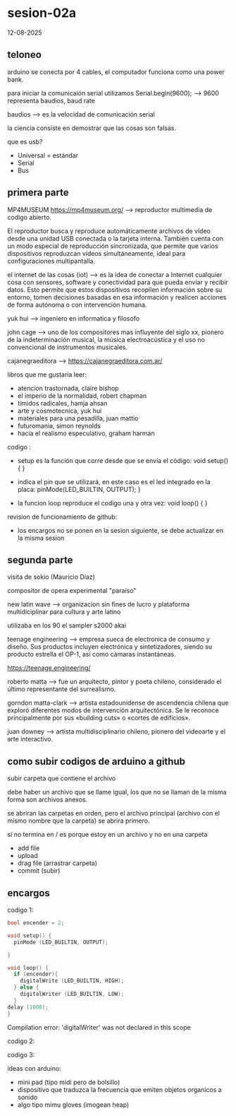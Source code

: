 # sesion-02a
12-08-2025
## teloneo 
arduino se conecta por 4 cables, el computador funciona como una power bank.

para iniciar la comunicaión serial utilizamos Serial.begin(9600); --> 9600 representa baudios, baud rate 

baudios --> es la velocidad de comunicación serial

la ciencia consiste en demostrar que las cosas son falsas.

que es usb?

- Universal = estándar 
- Serial
- Bus 

## primera parte
MP4MUSEUM https://mp4museum.org/  --> reproductor multimedia de codigo abierto.

El reproductor busca y reproduce automáticamente archivos de vídeo desde una unidad USB conectada o la tarjeta interna. También cuenta con un modo especial de reproducción sincronizada, que permite que varios dispositivos reproduzcan vídeos simultáneamente, ideal para configuraciones multipantalla.

el internet de las cosas (iot) --> es la idea de conectar a Internet cualquier cosa con sensores, software y conectividad para que pueda enviar y recibir datos. Esto permite que estos dispositivos recopilen información sobre su entorno, tomen decisiones basadas en esa información y realicen acciones de forma autónoma o con intervención humana. 

yuk hui --> ingeniero en informatica y filosofo 

john cage --> uno de los compositores mas influyente del siglo xx, pionero de la indeterminación musical, la música electroacústica y el uso no convencional de instrumentos musicales.

cajanegraeditora --> https://cajanegraeditora.com.ar/

libros que me gustaria leer:

- atencion trastornada, claire bishop
- el imperio de la normalidad, robert chapman
- timidos radicales, hamja ahsan
- arte y cosmotecnica, yuk hui
- materiales para una pesadilla, juan mattio
- futuromania, simon reynolds
- hacia el realismo especulativo, graham harman 

codigo :

- setup es la función que corre desde que se envía el código:
void setup() {
}

- indica el pin que se utilizará, en este caso es el led integrado en la placa:
  pinMode(LED_BUILTIN, OUTPUT);
}

- la funcion loop reproduce el codigo una y otra vez:
void loop() {
}

revision de funcionamiento de github:

- los encargos no se ponen en la sesion siguiente, se debe actualizar en la misma sesion

## segunda parte
visita de sokio (Mauricio Díaz) 

compositor de opera experimental "paraíso"

new latin wave --> organizacion sin fines de lucro y plataforma multidiciplinar para cultura y arte latino

utilizaba en los 90 el sampler s2000 akai 

teenage engineering --> empresa sueca de electronica de consumo y diseño. Sus productos incluyen electrónica y sintetizadores, siendo su producto estrella el OP-1, así como cámaras instantáneas.

https://teenage.engineering/

roberto matta --> fue un arquitecto, pintor y poeta chileno, considerado el último representante del surrealismo.

gorndon matta-clark --> artista estadounidense de ascendencia chilena que exploró diferentes modos de intervención arquitectónica. Se le reconoce principalmente por sus «building cuts» o «cortes de edificios».

juan downey -->  artista multidisciplinario chileno, pionero del videoarte y el arte interactivo.

## como subir codigos de arduino a github
subir carpeta que contiene el archivo 

debe haber un archivo que se llame igual, los que no se llaman de la misma forma son archivos anexos.

se abriran las carpetas en orden, pero el archivo principal (archivo con el mismo nombre que la carpeta) se abrira primero.

si no termina en / es porque estoy en un archivo y no en una carpeta 

- add file
- upload
- drag file (arrastrar carpeta)
- commit (subir)

 ## encargos 

codigo 1:

```cpp
bool encender = 2;

void setup() {
  pinMode (LED_BUILTIN, OUTPUT);

}

void loop() {
  if (encender){
    digitalWrite (LED_BUILTIN, HIGH);
  } else {
    digitalWriter (LED_BUILTIN, LOW);
  }
delay (1000);
}
```
Compilation error: 'digitalWriter' was not declared in this scope

codigo 2:

codigo 3:

ideas con arduino:

- mini pad (tipo midi pero de bolsillo)
- dispositivo que traduzca la frecuencia que emiten objetos organicos a sonido
- algo tipo mimu gloves (imogean heap)

